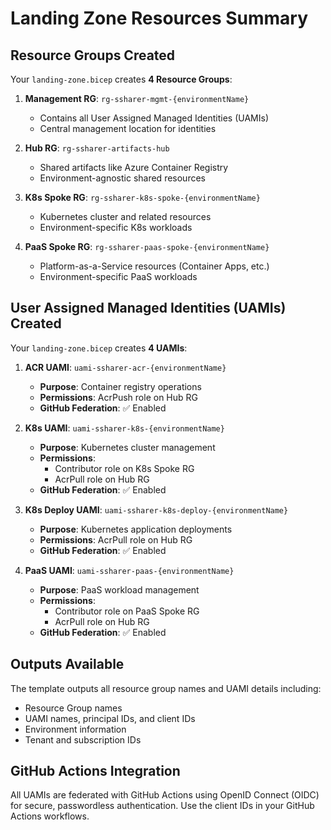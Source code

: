 # Landing Zone Resources Summary

## Resource Groups Created

Your `landing-zone.bicep` creates **4 Resource Groups**:

1. **Management RG**: `rg-ssharer-mgmt-{environmentName}`
   - Contains all User Assigned Managed Identities (UAMIs)
   - Central management location for identities

2. **Hub RG**: `rg-ssharer-artifacts-hub`
   - Shared artifacts like Azure Container Registry
   - Environment-agnostic shared resources

3. **K8s Spoke RG**: `rg-ssharer-k8s-spoke-{environmentName}`
   - Kubernetes cluster and related resources
   - Environment-specific K8s workloads

4. **PaaS Spoke RG**: `rg-ssharer-paas-spoke-{environmentName}`
   - Platform-as-a-Service resources (Container Apps, etc.)
   - Environment-specific PaaS workloads

## User Assigned Managed Identities (UAMIs) Created

Your `landing-zone.bicep` creates **4 UAMIs**:

1. **ACR UAMI**: `uami-ssharer-acr-{environmentName}`
   - **Purpose**: Container registry operations
   - **Permissions**: AcrPush role on Hub RG
   - **GitHub Federation**: ✅ Enabled

2. **K8s UAMI**: `uami-ssharer-k8s-{environmentName}`
   - **Purpose**: Kubernetes cluster management
   - **Permissions**: 
     - Contributor role on K8s Spoke RG
     - AcrPull role on Hub RG
   - **GitHub Federation**: ✅ Enabled

3. **K8s Deploy UAMI**: `uami-ssharer-k8s-deploy-{environmentName}`
   - **Purpose**: Kubernetes application deployments
   - **Permissions**: AcrPull role on Hub RG
   - **GitHub Federation**: ✅ Enabled

4. **PaaS UAMI**: `uami-ssharer-paas-{environmentName}`
   - **Purpose**: PaaS workload management
   - **Permissions**: 
     - Contributor role on PaaS Spoke RG
     - AcrPull role on Hub RG
   - **GitHub Federation**: ✅ Enabled

## Outputs Available

The template outputs all resource group names and UAMI details including:
- Resource Group names
- UAMI names, principal IDs, and client IDs
- Environment information
- Tenant and subscription IDs

## GitHub Actions Integration

All UAMIs are federated with GitHub Actions using OpenID Connect (OIDC) for secure, passwordless authentication. Use the client IDs in your GitHub Actions workflows.
